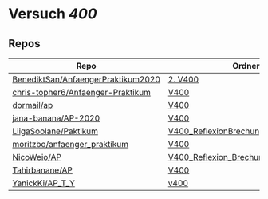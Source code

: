 # Versuch *400*

## Repos

|                                      Repo                                      |                                                             Ordner                                                             |                                                                                PDFs                                                                                |
|--------------------------------------------------------------------------------|--------------------------------------------------------------------------------------------------------------------------------|--------------------------------------------------------------------------------------------------------------------------------------------------------------------|
|[BenediktSan/AnfaengerPraktikum2020](../repo/BenediktSan/AnfaengerPraktikum2020)|[2. V400](https://github.com/BenediktSan/AnfaengerPraktikum2020/tree/main/Versuche%20Semester%20IV/2.%20V400)                   |[V400.pdf](https://docs.google.com/viewer?url=https://raw.githubusercontent.com/BenediktSan/AnfaengerPraktikum2020/main/Versuche%20Semester%20IV/2.%20V400/V400.pdf)|
|[chris-topher6/Anfaenger-Praktikum](../repo/chris-topher6/Anfaenger-Praktikum)  |[V400](https://github.com/chris-topher6/Anfaenger-Praktikum/tree/master/V400)                                                   |–                                                                                                                                                                   |
|[dormail/ap](../repo/dormail/ap)                                                |[V400](https://github.com/dormail/ap/tree/main/V400)                                                                            |–                                                                                                                                                                   |
|[jana-banana/AP-2020](../repo/jana-banana/AP-2020)                              |[V400](https://github.com/jana-banana/AP-2020/tree/main/we%20did%20that/V400)                                                   |–                                                                                                                                                                   |
|[LiigaSoolane/Paktikum](../repo/LiigaSoolane/Paktikum)                          |[V400_ReflexionBrechungBeugung](https://github.com/LiigaSoolane/Paktikum-mit-dem-Teufel/tree/main/V400_ReflexionBrechungBeugung)|–                                                                                                                                                                   |
|[moritzbo/anfaenger_praktikum](../repo/moritzbo/anfaenger_praktikum)            |[V400](https://github.com/moritzbo/anfaenger_praktikum/tree/main/V400)                                                          |–                                                                                                                                                                   |
|[NicoWeio/AP](../repo/NicoWeio/AP)                                              |[V400_Reflexion_Brechung_und_Beugung](https://github.com/NicoWeio/AP/tree/gh-pages/V400_Reflexion_Brechung_und_Beugung)         |[main.pdf](https://docs.google.com/viewer?url=https://raw.githubusercontent.com/NicoWeio/AP/gh-pages/V400_Reflexion_Brechung_und_Beugung/build/main.pdf)            |
|[Tahirbanane/AP](../repo/Tahirbanane/AP)                                        |[V400](https://github.com/Tahirbanane/AP/tree/main/V400)                                                                        |–                                                                                                                                                                   |
|[YanickKi/AP_T_Y](../repo/YanickKi/AP_T_Y)                                      |[v400](https://github.com/YanickKi/AP_T_Y/tree/main/v400)                                                                       |–                                                                                                                                                                   |
